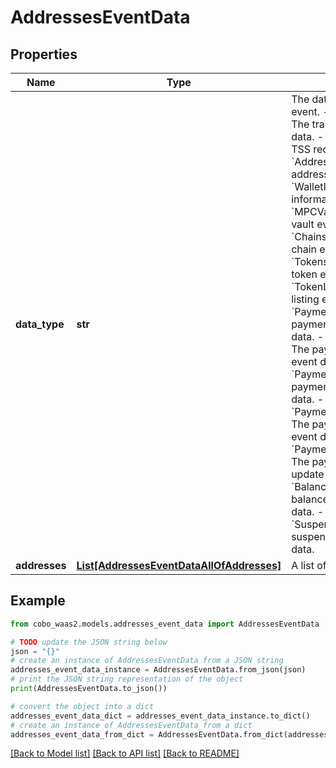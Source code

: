 # AddressesEventData


## Properties

Name | Type | Description | Notes
------------ | ------------- | ------------- | -------------
**data_type** | **str** |  The data type of the event. - &#x60;Transaction&#x60;: The transaction event data. - &#x60;TSSRequest&#x60;: The TSS request event data. - &#x60;Addresses&#x60;: The addresses event data. - &#x60;WalletInfo&#x60;: The wallet information event data. - &#x60;MPCVault&#x60;: The MPC vault event data. - &#x60;Chains&#x60;: The enabled chain event data. - &#x60;Tokens&#x60;: The enabled token event data. - &#x60;TokenListing&#x60;: The token listing event data.        - &#x60;PaymentOrder&#x60;: The payment order event data. - &#x60;PaymentRefund&#x60;: The payment refund event data. - &#x60;PaymentSettlement&#x60;: The payment settlement event data. - &#x60;PaymentTransaction&#x60;: The payment transaction event data. - &#x60;PaymentAddressUpdate&#x60;: The payment address update event data. - &#x60;BalanceUpdateInfo&#x60;: The balance update event data. - &#x60;SuspendedToken&#x60;: The suspended token event data. | 
**addresses** | [**List[AddressesEventDataAllOfAddresses]**](AddressesEventDataAllOfAddresses.md) | A list of addresses. | [optional] 

## Example

```python
from cobo_waas2.models.addresses_event_data import AddressesEventData

# TODO update the JSON string below
json = "{}"
# create an instance of AddressesEventData from a JSON string
addresses_event_data_instance = AddressesEventData.from_json(json)
# print the JSON string representation of the object
print(AddressesEventData.to_json())

# convert the object into a dict
addresses_event_data_dict = addresses_event_data_instance.to_dict()
# create an instance of AddressesEventData from a dict
addresses_event_data_from_dict = AddressesEventData.from_dict(addresses_event_data_dict)
```
[[Back to Model list]](../README.md#documentation-for-models) [[Back to API list]](../README.md#documentation-for-api-endpoints) [[Back to README]](../README.md)


